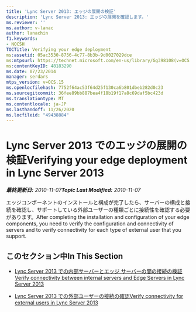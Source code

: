 ```yaml
---
title: 'Lync Server 2013: エッジの展開の検証'
description: 'Lync Server 2013: エッジの展開を確認します。'
ms.reviewer: ''
ms.author: v-lanac
author: lanachin
f1.keywords:
- NOCSH
TOCTitle: Verifying your edge deployment
ms:assetid: 05ac3530-8756-4c77-8b3b-9d0027029dce
ms:mtpsurl: https://technet.microsoft.com/en-us/library/Gg398108(v=OCS.15)
ms:contentKeyID: 48183290
ms.date: 07/23/2014
manager: serdars
mtps_version: v=OCS.15
ms.openlocfilehash: 7752f64ac53f64d25f130ca6b801dbeb282d0c23
ms.sourcegitcommit: 36fee89bb887bea4f18b19f17a8c69daf5bc423d
ms.translationtype: MT
ms.contentlocale: ja-JP
ms.lasthandoff: 11/26/2020
ms.locfileid: "49438884"
---
```

# <a name="verifying-your-edge-deployment-in-lync-server-2013"></a><span data-ttu-id="b4a0f-103">Lync Server 2013 でのエッジの展開の検証</span><span class="sxs-lookup"><span data-stu-id="b4a0f-103">Verifying your edge deployment in Lync Server 2013</span></span>

<div data-xmlns="http://www.w3.org/1999/xhtml">

<div class="topic" data-xmlns="http://www.w3.org/1999/xhtml" data-msxsl="urn:schemas-microsoft-com:xslt" data-cs="https://msdn.microsoft.com/">

<div data-asp="https://msdn2.microsoft.com/asp">



</div>

<div id="mainSection">

<div id="mainBody"><span data-ttu-id="b4a0f-104">

<span> </span></span><span class="sxs-lookup"><span data-stu-id="b4a0f-104">

<span> </span></span></span>

<span data-ttu-id="b4a0f-105">_**最終更新日:** 2010-11-07_</span><span class="sxs-lookup"><span data-stu-id="b4a0f-105">_**Topic Last Modified:** 2010-11-07_</span></span>

<span data-ttu-id="b4a0f-106">エッジコンポーネントのインストールと構成が完了したら、サーバーの構成と接続を確認し、サポートしている外部ユーザーの種類ごとに接続性を確認する必要があります。</span><span class="sxs-lookup"><span data-stu-id="b4a0f-106">After completing the installation and configuration of your edge components, you need to verify the configuration and connectivity of servers and to verify connectivity for each type of external user that you support.</span></span>

<div>

## <a name="in-this-section"></a><span data-ttu-id="b4a0f-107">このセクション中</span><span class="sxs-lookup"><span data-stu-id="b4a0f-107">In This Section</span></span>

  - [<span data-ttu-id="b4a0f-108">Lync Server 2013 での内部サーバーとエッジ サーバーの間の接続の検証</span><span class="sxs-lookup"><span data-stu-id="b4a0f-108">Verify connectivity between internal servers and Edge Servers in Lync Server 2013</span></span>](lync-server-2013-verify-connectivity-between-internal-servers-and-edge-servers.md)

  - [<span data-ttu-id="b4a0f-109">Lync Server 2013 での外部ユーザーの接続の確認</span><span class="sxs-lookup"><span data-stu-id="b4a0f-109">Verify connectivity for external users in Lync Server 2013</span></span>](lync-server-2013-verify-connectivity-for-external-users.md)

<span data-ttu-id="b4a0f-110"></div>

</div>

<span> </span>

</div>

</div>

</span><span class="sxs-lookup"><span data-stu-id="b4a0f-110"></div>

</div>

<span> </span>

</div>

</div>

</span></span></div>

